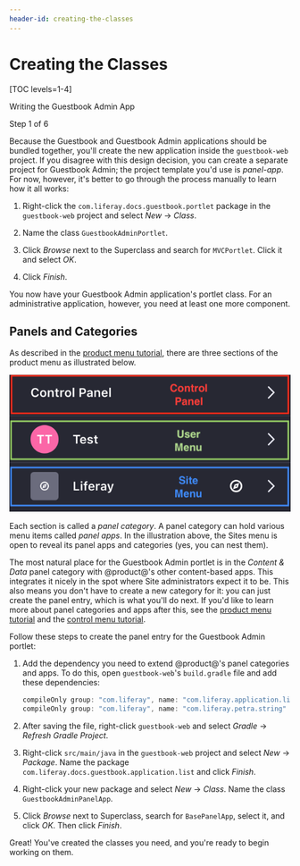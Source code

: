 ```yaml
---
header-id: creating-the-classes
---
```


# Creating the Classes

[TOC levels=1-4]

<div class="learn-path-step row">
    <p id="stepTitle">Writing the Guestbook Admin App</p><p>Step 1 of 6</p>
</div>

Because the Guestbook and Guestbook Admin applications should be bundled
together, you'll create the new application inside the `guestbook-web` project.
If you disagree with this design decision, you can create a separate project for
Guestbook Admin; the project template you'd use is *panel-app*. For now,
however, it's better to go through the process manually to learn how it all
works: 

1.  Right-click the `com.liferay.docs.guestbook.portlet` package in the
    `guestbook-web` project and select *New* &rarr; *Class*. 

2.  Name the class `GuestbookAdminPortlet`. 

3.  Click *Browse* next to the Superclass and search for `MVCPortlet`. Click it
    and select *OK*. 

4.  Click *Finish*. 

You now have your Guestbook Admin application's portlet class. For an 
administrative application, however, you need at least one more component. 

## Panels and Categories

As described in the 
[product menu tutorial](/docs/7-2/customization/-/knowledge_base/c/customizing-the-product-menu), 
there are three sections of the product menu as illustrated below. 

![Figure 1: The product menu is split into three sections: the Control Panel, the User menu, and the Sites menu.](../../../images/product-menu-parts.png)

Each section is called a *panel category*. A panel category can hold various 
menu items called *panel apps*. In the illustration above, the Sites menu is 
open to reveal its panel apps and categories (yes, you can nest them). 

The most natural place for the Guestbook Admin portlet is in the *Content
& Data* panel category with @product@'s other content-based apps. This
integrates it nicely in the spot where Site administrators expect it to be. This
also means you don't have to create a new category for it: you can just create
the panel entry, which is what you'll do next. If you'd like to learn more about
panel categories and apps after this, see the 
[product menu tutorial](/docs/7-2/customization/-/knowledge_base/c/customizing-the-product-menu)
and the 
[control menu tutorial](/docs/7-2/customization/-/knowledge_base/c/customizing-the-control-menu).

Follow these steps to create the panel entry for the Guestbook Admin portlet: 

1.  Add the dependency you need to extend @product@'s panel categories and apps. 
    To do this, open `guestbook-web`'s `build.gradle` file and add these 
    dependencies: 

    ```groovy
    compileOnly group: "com.liferay", name: "com.liferay.application.list.api"
	compileOnly group: "com.liferay", name: "com.liferay.petra.string"
    ```

2.  After saving the file, right-click `guestbook-web` and select *Gradle*
    &rarr; *Refresh Gradle Project*. 

3.  Right-click `src/main/java` in the `guestbook-web` project and select *New* 
    &rarr; *Package*. Name the package 
    `com.liferay.docs.guestbook.application.list` and click *Finish*. 

4.  Right-click your new package and select *New* &rarr; *Class*. Name the class 
    `GuestbookAdminPanelApp`.
 
5.  Click *Browse* next to Superclass, search for 
    `BasePanelApp`, select it, and click *OK*. Then click *Finish*. 

Great! You've created the classes you need, and you're ready to begin working on
them. 
